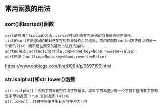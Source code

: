 ## 常用函数的用法
### sort()和sorted()函数
    sort是应用在list上的方法，sorted可以对所有可迭代的对象进行排序操作。
    list的sort方法返回的是对已存在的列表操作后的结果，而内建函数sorted方法返回的是一个新的list，而不是在原来的基础上进行的操作。
    sorted用法：sorted(iterable,cmp=None,key=None,reverse=False)
    sort用法：sort(cmp=None,key=None,reverse=False)
   <https://www.cnblogs.com/brad1994/p/6697196.html>
### str.isalpha()和str.lower()函数
    str.isalpha()：检测字符串是否只由字符组成，如果字符串至少有一个字符并且所有字符都是字母则返回 True,否则返回 False。
    str.lower()：转换字符串中所有大写字符为小写
